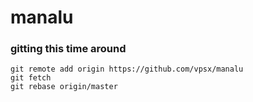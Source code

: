 # manalu



### gitting this time around
```
git remote add origin https://github.com/vpsx/manalu
git fetch
git rebase origin/master
```
